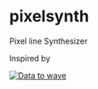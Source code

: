 # pixelsynth
Pixel line Synthesizer

Inspired by

[![Data to wave](https://i.ytimg.com/vi/oMH_W4b1z5A/hqdefault.jpg?custom=true&w=336&h=188&stc=true&jpg444=true&jpgq=90&sp=68&sigh=OP_hY1h_mtfpCk0wle5ARhfoYro)](https://www.youtube.com/watch?v=oMH_W4b1z5A "Data to wave")


